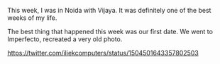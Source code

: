 This week, I was in Noida with Vijaya. It was definitely one of the best weeks of my life.

The best thing that happened this week was our first date. We went to Imperfecto, recreated a very old photo.

https://twitter.com/iliekcomputers/status/1504501643357802503
